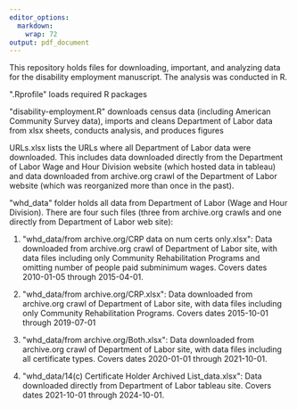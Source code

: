```yaml
---
editor_options:
  markdown:
    wrap: 72
output: pdf_document
---
```


This repository holds files for downloading, important, and analyzing
data for the disability employment manuscript. The analysis was
conducted in R.

".Rprofile" loads required R packages

"disability-employment.R" downloads census data (including American
Community Survey data), imports and cleans Department of Labor data from
xlsx sheets, conducts analysis, and produces figures

URLs.xlsx lists the URLs where all Department of Labor data were
downloaded. This includes data downloaded directly from the Department
of Labor Wage and Hour Division website (which hosted data in tableau)
and data downloaded from archive.org crawl of the Department of Labor
website (which was reorganized more than once in the past).

"whd_data" folder holds all data from Department of Labor (Wage and Hour
Division). There are four such files (three from archive.org crawls and
one directly from Department of Labor web site):

1.  "whd_data/from archive.org/CRP data on num certs only.xlsx": Data
    downloaded from archive.org crawl of Department of Labor site, with
    data files including only Community Rehabilitation Programs and
    omitting number of people paid subminimum wages. Covers dates
    2010-01-05 through 2015-04-01.

2.  "whd_data/from archive.org/CRP.xlsx": Data downloaded from
    archive.org crawl of Department of Labor site, with data files
    including only Community Rehabilitation Programs. Covers dates
    2015-10-01 through 2019-07-01

3.  "whd_data/from archive.org/Both.xlsx": Data downloaded from
    archive.org crawl of Department of Labor site, with data files
    including all certificate types. Covers dates 2020-01-01 through
    2021-10-01.

4.  "whd_data/14(c) Certificate Holder Archived List_data.xlsx": Data
    downloaded directly from Department of Labor tableau site. Covers
    dates 2021-10-01 through 2024-10-01.
